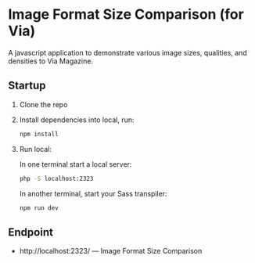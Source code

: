 # Image Format Size Comparison (for Via)

A javascript application to demonstrate various image sizes, qualities, and densities to Via Magazine.

## Startup

1. Clone the repo

1. Install dependencies into local, run:

    ```bash
    npm install
    ```

1. Run local:

    In one terminal start a local server:

    ```bash
    php -S localhost:2323
    ```

    In another terminal, start your Sass transpiler:

    ```bash
    npm run dev
    ```

## Endpoint

* http://localhost:2323/ — Image Format Size Comparison
